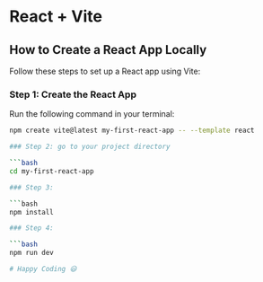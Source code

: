 # React + Vite

## How to Create a React App Locally

Follow these steps to set up a React app using Vite:

### Step 1: Create the React App
Run the following command in your terminal:
```bash
npm create vite@latest my-first-react-app -- --template react

### Step 2: go to your project directory

```bash
cd my-first-react-app

### Step 3:

```bash
npm install

### Step 4:

```bash
npm run dev

# Happy Coding 😃
